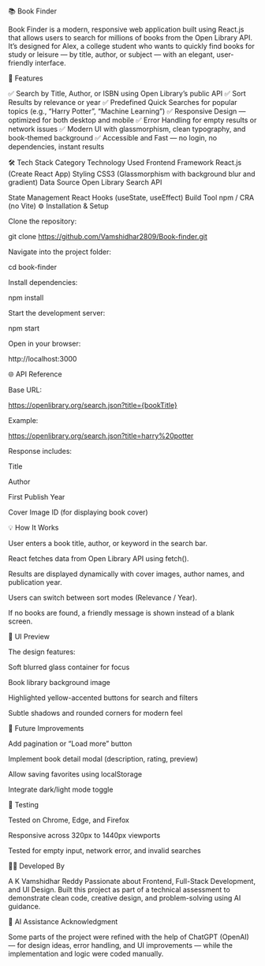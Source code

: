 📚 Book Finder

Book Finder is a modern, responsive web application built using React.js that allows users to search for millions of books from the Open Library API.
It’s designed for Alex, a college student who wants to quickly find books for study or leisure — by title, author, or subject — with an elegant, user-friendly interface.

🚀 Features

✅ Search by Title, Author, or ISBN using Open Library’s public API
✅ Sort Results by relevance or year
✅ Predefined Quick Searches for popular topics (e.g., “Harry Potter”, “Machine Learning”)
✅ Responsive Design — optimized for both desktop and mobile
✅ Error Handling for empty results or network issues
✅ Modern UI with glassmorphism, clean typography, and book-themed background
✅ Accessible and Fast — no login, no dependencies, instant results

🛠️ Tech Stack
Category	Technology Used
Frontend Framework	React.js (Create React App)
Styling	CSS3 (Glassmorphism with background blur and gradient)
Data Source	Open Library Search API

State Management	React Hooks (useState, useEffect)
Build Tool	npm / CRA (no Vite)
⚙️ Installation & Setup

Clone the repository:

git clone https://github.com/Vamshidhar2809/Book-finder.git


Navigate into the project folder:

cd book-finder


Install dependencies:

npm install


Start the development server:

npm start


Open in your browser:

http://localhost:3000

🌐 API Reference

Base URL:

https://openlibrary.org/search.json?title={bookTitle}


Example:

https://openlibrary.org/search.json?title=harry%20potter


Response includes:

Title

Author

First Publish Year

Cover Image ID (for displaying book cover)

💡 How It Works

User enters a book title, author, or keyword in the search bar.

React fetches data from Open Library API using fetch().

Results are displayed dynamically with cover images, author names, and publication year.

Users can switch between sort modes (Relevance / Year).

If no books are found, a friendly message is shown instead of a blank screen.

🎨 UI Preview

The design features:

Soft blurred glass container for focus

Book library background image

Highlighted yellow-accented buttons for search and filters

Subtle shadows and rounded corners for modern feel

🧠 Future Improvements

Add pagination or “Load more” button

Implement book detail modal (description, rating, preview)

Allow saving favorites using localStorage

Integrate dark/light mode toggle

🧪 Testing

Tested on Chrome, Edge, and Firefox

Responsive across 320px to 1440px viewports

Tested for empty input, network error, and invalid searches

👨‍💻 Developed By

A K Vamshidhar Reddy
Passionate about Frontend, Full-Stack Development, and UI Design.
Built this project as part of a technical assessment to demonstrate clean code, creative design, and problem-solving using AI guidance.

🤖 AI Assistance Acknowledgment

Some parts of the project were refined with the help of ChatGPT (OpenAI) — for design ideas, error handling, and UI improvements — while the implementation and logic were coded manually.
